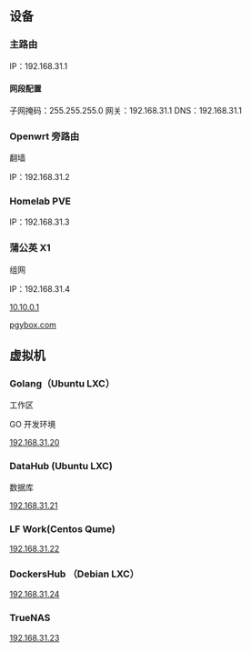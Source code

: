 ## 设备

### 主路由

IP：192.168.31.1

#### 网段配置

子网掩码：255.255.255.0
网关：192.168.31.1
DNS：192.168.31.1

### Openwrt 旁路由

翻墙

IP：192.168.31.2

### Homelab PVE

IP：192.168.31.3

### 蒲公英 X1

组网

IP：192.168.31.4

[10.10.0.1](10.10.0.1)

[pgybox.com](pgybox.com)

## 虚拟机

### Golang（Ubuntu LXC）

工作区

GO 开发环境

[192.168.31.20](192.168.31.20)

### DataHub (Ubuntu LXC)

数据库

[192.168.31.21](192.168.31.21)

### LF Work(Centos Qume)

[192.168.31.22](192.168.31.22)

### DockersHub （Debian LXC）

[192.168.31.24](192.168.31.24)

### TrueNAS

[192.168.31.23](192.168.31.23)